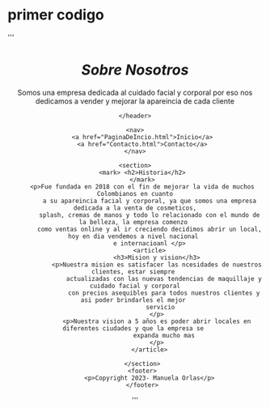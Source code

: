 
# primer codigo

'''
<!DOCTYPE html>
<html lang="en">
<head>
    <meta charset="UTF-8">
    <meta name="viewport" content="width=device-width, initial-scale=1.0">
    <title>Sobre Nosotros</title>
</head>
<body>
    <header>
      <em>  <h1> Sobre Nosotros</h1>
      </em>
        <p>Somos una empresa dedicada al cuidado facial y corporal por eso 
        nos dedicamos a vender y mejorar la apareincia de cada cliente</p>
        
    </header>

    <nav>
        <a href="PaginaDeIncio.html">Inicio</a>
        <a href="Contacto.html">Contacto</a>
    </nav>

    <section>
        <mark> <h2>Historia</h2>
        </mark>
        <p>Fue fundada en 2018 con el fin de mejorar la vida de muchos Colombianos en cuanto
            a su apareincia facial y corporal, ya que somos una empresa dedicada a la venta de cosmeticos,
            splash, cremas de manos y todo lo relacionado con el mundo de la belleza, la empresa comenzo 
            como ventas online y al ir creciendo decidimos abrir un local, hoy en dia vendemos a nivel nacional 
            e internacioanl </p>
            <article>
                <h3>Mision y vision</h3>
                <p>Nuestra mision es satisfacer las ncesidades de nuestros clientes, estar siempre 
                    actualizadas con las nuevas tendencias de maquillaje y cuidado facial y corporal
                    con precios asequibles para todos nuestros clientes y asi poder brindarles el mejor 
                    servicio  
                </p>
                <p>Nuestra vision a 5 años es poder abrir locales en diferentes ciudades y que la empresa se 
                    expanda mucho mas
                </p>
            </article>
        
        </section>
        <footer>
            <p>Copyright 2023- Manuela Orlas</p>
        </footer>
  
</body>
</html>
'''